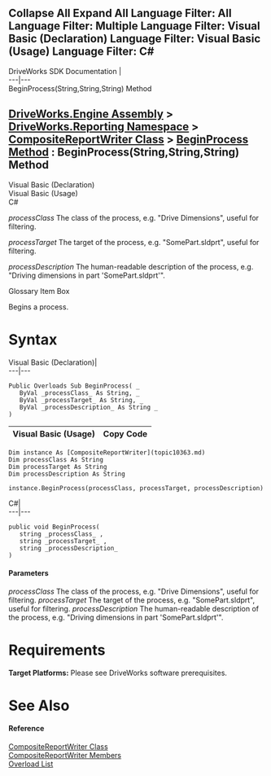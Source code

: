 Collapse All Expand All Language Filter: All  Language Filter: Multiple  Language Filter: Visual Basic (Declaration) Language Filter: Visual Basic (Usage) Language Filter: C#  
---  
DriveWorks SDK Documentation  |   
---|---  
BeginProcess(String,String,String) Method   
  
[DriveWorks.Engine Assembly](topic2156.md) > [DriveWorks.Reporting Namespace](topic10334.md) > [CompositeReportWriter Class](topic10363.md) > [BeginProcess Method](topic10372.md) : BeginProcess(String,String,String) Method  
---  
  
Visual Basic (Declaration)    
Visual Basic (Usage)    
C# 

_processClass_
    The class of the process, e.g. "Drive Dimensions", useful for filtering.

_processTarget_
    The target of the process, e.g. "SomePart.sldprt", useful for filtering.

_processDescription_
    The human-readable description of the process, e.g. "Driving dimensions in part 'SomePart.sldprt'".

Glossary Item Box

Begins a process. 

# Syntax

Visual Basic (Declaration)|   
---|---  
      
    
    Public Overloads Sub BeginProcess( _
       ByVal _processClass_ As String, _
       ByVal _processTarget_ As String, _
       ByVal _processDescription_ As String _
    )   
  
Visual Basic (Usage)| Copy Code  
---|---  
      
    
    Dim instance As [CompositeReportWriter](topic10363.md)
    Dim processClass As String
    Dim processTarget As String
    Dim processDescription As String
     
    instance.BeginProcess(processClass, processTarget, processDescription)  
  
C#|   
---|---  
      
    
    public void BeginProcess( 
       string _processClass_ ,
       string _processTarget_ ,
       string _processDescription_
    )  
  
#### Parameters

 _processClass_
    The class of the process, e.g. "Drive Dimensions", useful for filtering.
_processTarget_
    The target of the process, e.g. "SomePart.sldprt", useful for filtering.
_processDescription_
    The human-readable description of the process, e.g. "Driving dimensions in part 'SomePart.sldprt'".

# Requirements

**Target Platforms:** Please see DriveWorks software prerequisites.

# See Also

#### Reference

[CompositeReportWriter Class](topic10363.md)   
[CompositeReportWriter Members](topic10364.md)   
[Overload List](topic10372.md)


